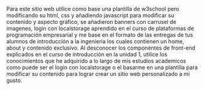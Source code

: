 Para este sitio web utilice como base una plantilla de w3school pero modificando su html, css y añadiendo javascript para modificar su contenido y aspecto gráfico, se añadieron banners con carrusel de imagenes, login con localstorage aprendido en el curso de plataformas de programación empresarial y me base en el formato de las entregas de tus alumnos de introducción a la ingenieria los cuales contienen un home, about y contenido exclusivo.
Al desconocer los componentes de front-end explicados en el curso de introducción en la unidad 1, utilice los conocimientos que he adquirido a lo largo de mis estudios academicos como puede ser el login con localstorage o el basarme en una plantilla para modificar su contenido para lograr crear un sitio web personalizado a mi gusto.
 
